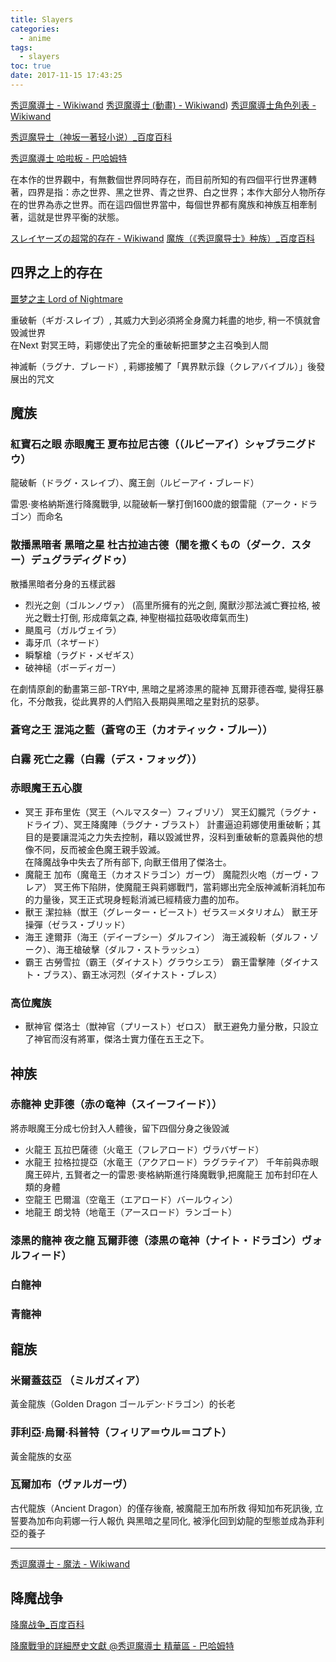 ```yaml
---
title: Slayers
categories:
  - anime
tags:
  - slayers
toc: true
date: 2017-11-15 17:43:25
---
```


[秀逗魔導士 - Wikiwand](https://www.wikiwand.com/zh/秀逗魔導士)
[秀逗魔導士 (動畫) - Wikiwand](https://www.wikiwand.com/zh/秀逗魔導士_%28動畫))
[秀逗魔導士角色列表 - Wikiwand](https://www.wikiwand.com/zh/秀逗魔導士角色列表)

[秀逗魔导士（神坂一著轻小说）_百度百科](https://baike.baidu.com/item/秀逗魔导士/7651?fromtitle=秀逗魔导士小说&fromid=9556828)

[秀逗魔導士 哈啦板 - 巴哈姆特](https://forum.gamer.com.tw/B.php?bsn=40009&subbsn=0)

在本作的世界觀中，有無數個世界同時存在，而目前所知的有四個平行世界運轉著，四界是指：赤之世界、黑之世界、青之世界、白之世界；本作大部分人物所存在的世界為赤之世界。而在這四個世界當中，每個世界都有魔族和神族互相牽制著，這就是世界平衡的狀態。

[スレイヤーズの超常的存在 - Wikiwand](https://www.wikiwand.com/ja/スレイヤーズの超常的存在)
[魔族（《秀逗魔导士》种族）_百度百科](https://baike.baidu.com/item/魔族/20814954)

## 四界之上的存在

[噩梦之主 Lord of Nightmare](https://www.wikiwand.com/zh/%E7%A7%80%E9%80%97%E9%AD%94%E5%B0%8E%E5%A3%AB%E8%A7%92%E8%89%B2%E5%88%97%E8%A1%A8#/.E7.A5.9E.E9.AD.94.E4.B9.8B.E4.B8.8A.E7.9A.84.E5.AD.98.E5.9C.A8)

重破斬（ギガ·スレイブ）, 其威力大到必須將全身魔力耗盡的地步, 稍一不慎就會毁滅世界  
在Next 對冥王時，莉娜使出了完全的重破斬把噩梦之主召喚到人間

神滅斬（ラグナ．ブレード）, 莉娜接觸了「異界默示錄（クレアバイブル）」後發展出的咒文

## 魔族

### 紅寶石之眼 赤眼魔王 夏布拉尼古德（（ルビーアイ）シャブラニグドウ）

龍破斬（ドラグ・スレイブ）、魔王劍（ルビーアイ・ブレード）

雷恩‧麥格納斯進行降魔戰爭, 以龍破斬一擊打倒1600歲的銀雷龍（アーク・ドラゴン）而命名

### 散播黑暗者 黑暗之星 杜古拉迪古德（闇を撒くもの（ダーク．スター）デュグラディグドゥ）

散播黑暗者分身的五樣武器
- 烈光之劍（ゴルンノヴァ） (高里所擁有的光之劍, 魔獸沙那法滅亡賽拉格, 被光之戰士打倒, 形成瘴氣之森, 神聖樹福拉菇吸收瘴氣而生)
- 颶風弓（ガルヴェイラ）
- 毒牙爪（ネザード）
- 瞬撃槍（ラグド・メゼギス）
- 破神槌（ボーディガー）

在劇情原創的動畫第三部-TRY中, 黑暗之星將漆黑的龍神 瓦爾菲德吞噬, 變得狂暴化，不分敵我，從此異界的人們陷入長期與黑暗之星對抗的惡夢。

### 蒼穹之王 混沌之藍（蒼穹の王（カオティック・ブルー））

### 白霧 死亡之霧（白霧（デス・フォッグ））

### 赤眼魔王五心腹

- 冥王 菲布里佐（冥王（ヘルマスター）フィブリゾ）
  冥王幻朧咒（ラグナ・ドライブ）、冥王降魔陣（ラグナ・ブラスト）
  計畫逼迫莉娜使用重破斬；其目的是要讓混沌之力失去控制，藉以毀滅世界，沒料到重破斬的意義與他的想像不同，反而被金色魔王親手毀滅。  
  在降魔战争中失去了所有部下, 向獸王借用了傑洛士。
- 魔龍王 加布（魔竜王（カオスドラゴン）ガーヴ）
  魔龍烈火咆（ガーヴ・フレア）
  冥王佈下陷阱，使魔龍王與莉娜戰鬥，當莉娜出完全版神滅斬消耗加布的力量後，冥王正式現身輕鬆消滅已經精疲力盡的加布。
- 獸王 潔拉絲（獣王（グレーター・ビースト）ゼラス＝メタリオム）
  獸王牙操彈（ゼラス・ブリッド）
- 海王 達爾菲（海王（デイーブシー）ダルフイン）
  海王滅殺斬（ダルフ・ゾーク）、海王槍破擊（ダルフ・ストラッシュ）
- 霸王 古勞雪拉（霸王（ダイナスト）グラウシエラ）
  霸王雷擊陣（ダイナスト・ブラス）、霸王冰河烈（ダイナスト・ブレス）

### 高位魔族

- 獸神官 傑洛士（獣神官（プリースト）ゼロス）
  獸王避免力量分散，只設立了神官而沒有將軍，傑洛士實力僅在五王之下。

## 神族

### 赤龍神 史菲德（赤の竜神（スイーフイード））

將赤眼魔王分成七份封入人體後，留下四個分身之後毀滅

- 火龍王 瓦拉巴薩德（火竜王（フレアロード）ヴラバザード）
- 水龍王 拉格拉提亞（水竜王（アクアロード）ラグラテイア）
  千年前與赤眼魔王碎片, 五賢者之一的雷恩‧麥格納斯進行降魔戰爭,把魔龍王 加布封印在人類的身體
- 空龍王 巴爾溫（空竜王（エアロード）バールウィン）
- 地龍王 朗戈特（地竜王（アースロード）ランゴート）

### 漆黑的龍神 夜之龍 瓦爾菲德（漆黒の竜神（ナイト・ドラゴン）ヴォルフィード）

### 白龍神

### 青龍神

## 龍族

### 米爾蓋茲亞 （ミルガズィア）

黃金龍族（Golden Dragon ゴールデン·ドラゴン）的长老

### 菲利亞·烏爾·科普特（フィリア＝ウル＝コプト）

黃金龍族的女巫

### 瓦爾加布（ヴァルガーヴ）

古代龍族（Ancient Dragon）的僅存後裔, 被魔龍王加布所救
得知加布死訊後, 立誓要為加布向莉娜一行人報仇
與黑暗之星同化, 被淨化回到幼龍的型態並成為菲利亞的養子

---

[秀逗魔導士 - 魔法 - Wikiwand](https://www.wikiwand.com/zh/秀逗魔導士#/.E9.AD.94.E6.B3.95)

## 降魔战争

[降魔战争_百度百科](https://baike.baidu.com/item/降魔战争)

[降魔戰爭的詳細歷史文獻 @秀逗魔導士 精華區 - 巴哈姆特](https://forum.gamer.com.tw/G2.php?bsn=40009&sn=115)
